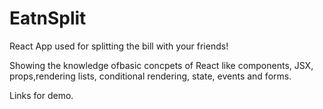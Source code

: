 # EatnSplit

React App used for splitting the bill with your friends!

Showing the knowledge ofbasic concpets of React like components, JSX, props,rendering lists, conditional rendering, state, events and forms.


Links for demo.






